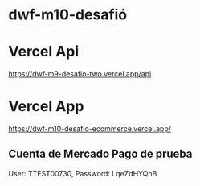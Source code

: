 # dwf-m10-desafió

# Vercel Api

https://dwf-m9-desafio-two.vercel.app/api

# Vercel App

https://dwf-m10-desafio-ecommerce.vercel.app/

## Cuenta de Mercado Pago de prueba

User: TTEST00730,
Password: LqeZdHYQhB
